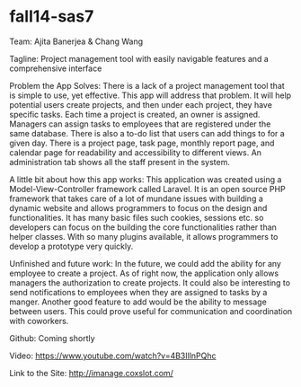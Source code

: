 fall14-sas7
===========
Team: Ajita Banerjea & Chang Wang

Tagline: Project management tool with easily navigable features and a comprehensive interface

Problem the App Solves: There is a lack of a project management tool that is simple to use, yet effective. This app will address that problem. It will help potential users create projects, and then under each project, they have specific tasks. Each time a project is created, an owner is assigned. Managers can assign tasks to employees that are registered under the same database. There is also a to-do list that users can add things to for a given day. There is a project page, task page, monthly report page, and calendar page for readability and accessibility to different views. An administration tab shows all the staff present in the system.

A little bit about how this app works: This application was created using a Model-View-Controller framework called Laravel. It is an open source PHP framework that takes care of a lot of mundane issues with building a dynamic website and allows programmers to focus on the design and functionalities. It has many basic files such cookies, sessions etc. so developers can focus on the building the core functionalities rather than helper classes. With so many plugins available, it allows programmers to develop a prototype very quickly. 

Unfinished and future work: In the future, we could add the ability for any employee to create a project. As of right now, the application only allows managers the authorization to create projects. It could also be interesting to send notifications to employees when they are assigned to tasks by a manger. Another good feature to add would be the ability to message between users. This could prove useful for communication and coordination with coworkers.

Github: Coming shortly 

Video: https://www.youtube.com/watch?v=4B3IllnPQhc

Link to the Site: http://imanage.coxslot.com/
